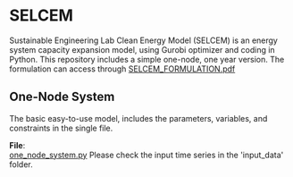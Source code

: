 # SELCEM 
Sustainable Engineering Lab Clean Energy Model (SELCEM) is an energy system capacity expansion model, using Gurobi optimizer and coding in Python. 
This repository includes a simple one-node, one year version. 
The formulation can access through [SELCEM_FORMULATION.pdf](https://github.com/SEL-Columbia/SELCEM-OneNode/blob/master/SELCEM_formulation_simple.pdf)

## One-Node System
The basic easy-to-use model, includes the parameters, variables, and constraints in the single file. <br />

**File**: <br />
[one_node_system.py](https://github.com/SEL-Columbia/SELCEM-OneNode/blob/master/one_node_system.py) 
Please check the input time series in the 'input_data' folder.
